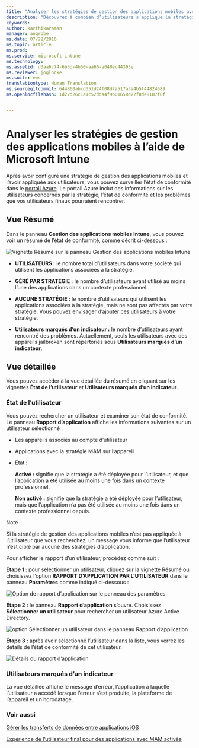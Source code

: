 ```yaml
---
title: "Analyser les stratégies de gestion des applications mobiles avec Microsoft Intune | Microsoft Intune"
description: "Découvrez à combien d’utilisateurs s’applique la stratégie, explorez pour accéder à plus d’informations."
keywords: 
author: karthikaraman
manager: angrobe
ms.date: 07/22/2016
ms.topic: article
ms.prod: 
ms.service: microsoft-intune
ms.technology: 
ms.assetid: d3aa6c74-6b5d-4b50-aa66-a040ec44393e
ms.reviewer: joglocke
ms.suite: ems
translationtype: Human Translation
ms.sourcegitcommit: 644860abcd351d24f08d7a517a3a4b5f44824689
ms.openlocfilehash: 1d22d26c1a1c52dda4f9b01658d22f8de8187f0f


---
```


# Analyser les stratégies de gestion des applications mobiles à l’aide de Microsoft Intune
Après avoir configuré une stratégie de gestion des applications mobiles et l’avoir appliquée aux utilisateurs, vous pouvez surveiller l’état de conformité dans le [portail Azure](https://portal.azure.com). Le portail Azure inclut des informations sur les utilisateurs concernés par la stratégie, l’état de conformité et les problèmes que vos utilisateurs finaux pourraient rencontrer.
## Vue Résumé
Dans le panneau **Gestion des applications mobiles Intune**, vous pouvez voir un résumé de l’état de conformité, comme décrit ci-dessous :


![Vignette Résumé sur le panneau Gestion des applications mobiles Intune](../media/mam-azure-portal-user-status-summary.png)

-   **UTILISATEURS :** le nombre total d’utilisateurs dans votre société qui utilisent les applications associées à la stratégie.

-   **GÉRÉ PAR STRATÉGIE :** le nombre d’utilisateurs ayant utilisé au moins l’une des applications dans un contexte professionnel.

-   **AUCUNE STRATÉGIE :** le nombre d’utilisateurs qui utilisent les applications associées à la stratégie, mais ne sont pas affectés par votre stratégie.  Vous pouvez envisager d’ajouter ces utilisateurs à votre stratégie.

- **Utilisateurs marqués d’un indicateur :** le nombre d’utilisateurs ayant rencontré des problèmes. Actuellement, seuls les utilisateurs avec des appareils jailbroken sont répertoriés sous **Utilisateurs marqués d’un indicateur**.


## Vue détaillée
Vous pouvez accéder à la vue détaillée du résumé en cliquant sur les vignettes **État de l’utilisateur** et **Utilisateurs marqués d’un indicateur**.

### État de l’utilisateur
Vous pouvez rechercher un utilisateur et examiner son état de conformité. Le panneau **Rapport d’application** affiche les informations suivantes sur un utilisateur sélectionné :
- Les appareils associés au compte d’utilisateur
- Applications avec la stratégie MAM sur l’appareil
- État :

  **Activé :** signifie que la stratégie a été déployée pour l’utilisateur, et que l’application a été utilisée au moins une fois dans un contexte professionnel.

  **Non activé :** signifie que la stratégie a été déployée pour l’utilisateur, mais que l’application n’a pas été utilisée au moins une fois dans un contexte professionnel depuis.

>[!NOTE]
> Si la stratégie de gestion des applications mobiles n’est pas appliquée à l’utilisateur que vous recherchez, un message vous informe que l’utilisateur n’est ciblé par aucune des stratégies d’application.

Pour afficher le rapport d’un utilisateur, procédez comme suit :

**Étape 1 :** pour sélectionner un utilisateur, cliquez sur la vignette Résumé ou choisissez l’option **RAPPORT D’APPLICATION PAR L’UTILISATEUR** dans le panneau **Paramètres** comme indiqué ci-dessous :

![Option de rapport d’application sur le panneau des paramètres](../media/mam-azure-portal-app-reporting-by-user-settings-blade.png)

**Étape 2 :** le panneau **Rapport d’application** s’ouvre. Choisissez **Sélectionner un utilisateur** pour rechercher un utilisateur Azure Active Directory.

![option Sélectionner un utilisateur dans le panneau Rapport d’application](../media/mam-azure-portal-app-reporting-select-user.png)

**Étape 3 :** après avoir sélectionné l’utilisateur dans la liste, vous verrez les détails de l’état de conformité de cet utilisateur.

![Détails du rapport d’application](../media/mam-azure-portal-app-reporting-by-user.png)
### Utilisateurs marqués d’un indicateur
La vue détaillée affiche le message d’erreur, l’application à laquelle l’utilisateur a accédé lorsque l’erreur s’est produite, la plateforme de l’appareil et un horodatage.  

### Voir aussi
[Gérer les transferts de données entre applications iOS](manage-data-transfer-between-ios-apps-with-microsoft-intune.md)

[Expérience de l’utilisateur final pour des applications avec MAM activée](end-user-experience-for-mam-enabled-apps-with-microsoft-intune.md)



<!--HONumber=Jul16_HO4-->



